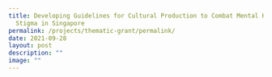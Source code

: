 ```yaml
---
title: Developing Guidelines for Cultural Production to Combat Mental Health
  Stigma in Singapore
permalink: /projects/thematic-grant/permalink/
date: 2021-09-28
layout: post
description: ""
image: ""
---
```

